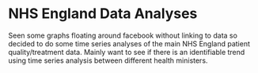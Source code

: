 NHS England Data Analyses
========================

Seen some graphs floating around facebook without linking to data
so decided to do some time series analyses of the main NHS England
patient quality/treatment data.  Mainly want to see if
there is an identifiable trend using time series analysis between
different health ministers.
